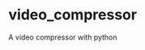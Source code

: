 # video_compressor

<!--
#groups
Tools

#languages
Python

#frames and libs

-->

A video compressor with python
